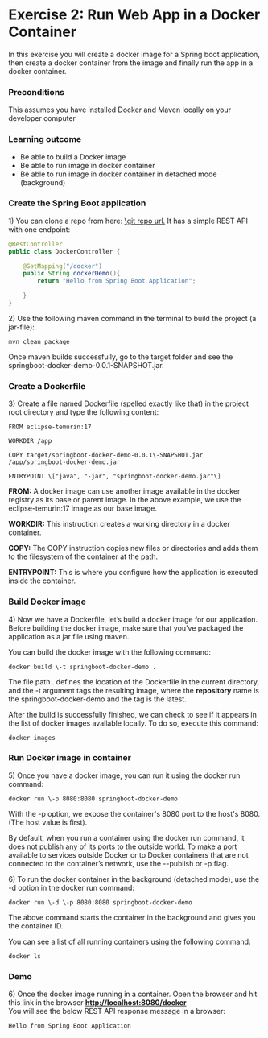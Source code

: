 # Exercise 2: Run Web App in a Docker Container

In this exercise you will create a docker image for a Spring boot application, then create a docker container from the image and finally run the app in a docker container.

### Preconditions

This assumes you have installed Docker and Maven locally on your developer computer

### Learning outcome

* Be able to build a Docker image   
* Be able to run image in docker container  
* Be able to run image in docker container in detached mode (background)

### Create the Spring Boot application

1\) You can clone a repo from here: [\git repo url\.](https://github.com/Tine-m/spring-docker-demo) It has a simple REST API with one endpoint:

```java
@RestController  
public class DockerController {

    @GetMapping("/docker")  
    public String dockerDemo(){  
        return "Hello from Spring Boot Application";

    }  
}
```

2\) Use the following maven command in the terminal to build the project (a jar-file):

```maven
mvn clean package
```

Once maven builds successfully, go to the target folder and see the springboot-docker-demo-0.0.1-SNAPSHOT.jar.

### Create a Dockerfile

3\) Create a file named Dockerfile (spelled exactly like that) in the project root directory and type the following content:

```docker
FROM eclipse-temurin:17

WORKDIR /app

COPY target/springboot-docker-demo-0.0.1\-SNAPSHOT.jar /app/springboot-docker-demo.jar

ENTRYPOINT \["java", "-jar", "springboot-docker-demo.jar"\]
```

**FROM:** A docker image can use another image available in the docker registry as its base or parent image. In the above example, we use the eclipse-temurin:17 image as our base image.

**WORKDIR:** This instruction creates a working directory in a docker container.

**COPY:** The COPY instruction copies new files or directories and adds them to the filesystem of the container at the path.

**ENTRYPOINT:** This is where you configure how the application is executed inside the container.

### Build Docker image

4\) Now we have a Dockerfile, let’s build a docker image for our application.
Before building the docker image, make sure that you’ve packaged the application as a jar file using maven. 

You can build the docker image with the following command:

```docker
docker build \-t springboot-docker-demo .
```

The file path . defines the location of the Dockerfile in the current directory, and the \-t argument tags the resulting image, where the **repository** name is the springboot-docker-demo and the tag is the latest.

After the build is successfully finished, we can check to see if it appears in the list of docker images available locally. To do so, execute this command:

```docker
docker images
```

### Run Docker image in container

5\) Once you have a docker image, you can run it using the docker run command:

```docker
docker run \-p 8080:8080 springboot-docker-demo
```

With the \-p option, we expose the container's 8080 port to the host's 8080\. (The host value is first).

By default, when you run a container using the docker run command, it does not publish any of its ports to the outside world. To make a port available to services outside Docker or to Docker containers that are not connected to the container’s network, use the \--publish or \-p flag.

6\) To run the docker container in the background (detached mode), use the \-d option in the docker run command:

```docker
docker run \-d \-p 8080:8080 springboot-docker-demo
```

The above command starts the container in the background and gives you the container ID.

You can see a list of all running containers using the following command:

```docker
docker ls
```

### Demo

6\) Once the docker image running in a container. Open the browser and hit this link in the browser [**http://localhost:8080/docker**](http://localhost:8080/docker)  
You will see the below REST API response message in a browser:

```html
Hello from Spring Boot Application
```

